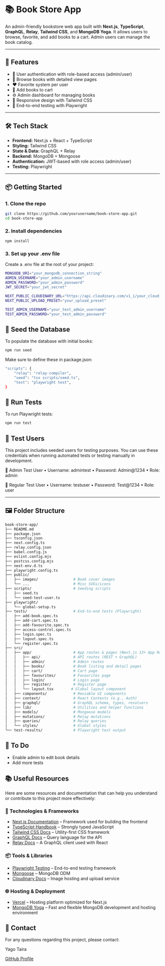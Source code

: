# 📚 Book Store App

An admin-friendly bookstore web app built with **Next.js**, **TypeScript**, **GraphQL**, **Relay**, **Tailwind CSS**, and **MongoDB Yoga**. It allows users to browse, favorite, and add books to a cart. Admin users can manage the book catalog.

---

## 🚀 Features

- 🔐 User authentication with role-based access (admin/user)
- 📖 Browse books with detailed view pages
- ❤️ Favorite system per user
- 🛒 Add books to cart
- ⚙️ Admin dashboard for managing books
- 🌈 Responsive design with Tailwind CSS
- 🧪 End-to-end testing with Playwright

---

## 🛠️ Tech Stack

- **Frontend:** Next.js + React + TypeScript
- **Styling:** Tailwind CSS
- **State & Data:** GraphQL + Relay
- **Backend:** MongoDB + Mongoose
- **Authentication:** JWT-based with role access (admin/user)
- **Testing:** Playwright

---

## 📦 Getting Started

### 1. Clone the repo

```bash
git clone https://github.com/yourusername/book-store-app.git
cd book-store-app
```

### 2. Install dependencies

```bash
npm install
```

### 3. Set up your .env file

Create a .env file at the root of your project:

```bash
MONGODB_URI="your_mongodb_connection_string"
ADMIN_USERNAME="your_admin_username"
ADMIN_PASSWORD="your_admin_password"
JWT_SECRET="your_jwt_secret"

NEXT_PUBLIC_CLOUDINARY_URL="https://api.cloudinary.com/v1_1/your_cloudinary_cloud_name/image/upload"
NEXT_PUBLIC_UPLOAD_PRESET="your_upload_preset"

TEST_ADMIN_USERNAME="your_test_admin_username"
TEST_ADMIN_PASSWORD="your_test_admin_password"
```

## 🌱 Seed the Database

To populate the database with initial books:

```bash
npm run seed
```

Make sure to define these in package.json:

```bash
"scripts": {
    "relay": "relay-compiler",
    "seed": "tsx scripts/seed.ts",
    "test": "playwright test",
}
```

## 🧪 Run Tests

To run Playwright tests:

```bash
npm run test
```

## 🧪 Test Users

This project includes seeded users for testing purposes. You can use these credentials when running automated tests or testing manually in development.

🔐 Admin Test User
• Username: admintest
• Password: Admin@1234
• Role: admin

🙋 Regular Test User
• Username: testuser
• Password: Test@1234
• Role: user

---

## 🖼 Folder Structure

```bash
book-store-app/
├── README.md
├── package.json
├── tsconfig.json
├── next.config.ts
├── relay.config.json
├── babel.config.js
├── eslint.config.mjs
├── postcss.config.mjs
├── next-env.d.ts
├── playwright.config.ts
├── public/
│   ├── images/                # Book cover images
│   └── ...                    # Misc SVGs/icons
├── scripts/                   # Seeding scripts
│   ├── seed.ts
│   └── seed-test-user.ts
├── playwright/
│   └── global-setup.ts
├── tests/                     # End-to-end tests (Playwright)
│   ├── add-book.spec.ts
│   ├── add-cart.spec.ts
│   ├── add-favourite.spec.ts
│   ├── access-control.spec.ts
│   ├── login.spec.ts
│   ├── logout.spec.ts
│   └── register.spec.ts
├── src/
│   ├── app/                   # App routes & pages (Next.js 13+ App Router)
│   │   ├── api/               # API routes (REST + GraphQL)
│   │   ├── admin/             # Admin routes
│   │   ├── books/             # Book listing and detail pages
│   │   ├── cart/              # Cart page
│   │   ├── favourites/        # Favourites page
│   │   ├── login/             # Login page
│   │   ├── register/          # Register page
│   │   └── layout.tsx        # Global layout component
│   ├── components/            # Reusable UI components
│   ├── context/               # React Contexts (e.g., Auth)
│   ├── graphql/               # GraphQL schema, types, resolvers
│   ├── lib/                   # Utilities and helper functions
│   ├── models/                # Mongoose models
│   ├── mutations/             # Relay mutations
│   ├── queries/               # Relay queries
│   └── styles/                # Global styles
└── test-results/              # Playwright test output
```

## 📌 To Do

- Enable admin to edit book details
- Add more tests

## 📚 Useful Resources

Here are some resources and documentation that can help you understand or contribute to this project more effectively:

### 🔧 Technologies & Frameworks

- [Next.js Documentation](https://nextjs.org/docs) – Framework used for building the frontend
- [TypeScript Handbook](https://www.typescriptlang.org/docs/) – Strongly typed JavaScript
- [Tailwind CSS Docs](https://tailwindcss.com/docs) – Utility-first CSS framework
- [GraphQL Docs](https://graphql.org/learn/) – Query language for the API
- [Relay Docs](https://relay.dev/docs/) – A GraphQL client used with React

### 📦 Tools & Libraries

- [Playwright Testing](https://playwright.dev/docs/intro) – End-to-end testing framework
- [Mongoose](https://mongoosejs.com/docs/index.html) – MongoDB ODM
- [Cloudinary Docs](https://cloudinary.com/documentation) – Image hosting and upload service

### 🌐 Hosting & Deployment

- [Vercel](https://vercel.com/docs) – Hosting platform optimized for Next.js
- [MongoDB Yoga](https://www.mongodb.com/yoga) – Fast and flexible MongoDB development and hosting environment

## 📩 Contact

For any questions regarding this project, please contact:

Yago Taira

[GitHub Profile](https://github.com/YagoTaira)
